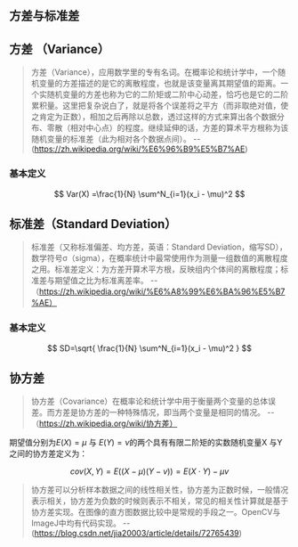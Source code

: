 ## 方差与标准差

## 方差 （Variance）

> 方差（Variance），应用数学里的专有名词。在概率论和统计学中，一个随机变量的方差描述的是它的离散程度，也就是该变量离其期望值的距离。一个实随机变量的方差也称为它的二阶矩或二阶中心动差，恰巧也是它的二阶累积量。这里把复杂说白了，就是将各个误差将之平方（而非取绝对值，使之肯定为正数），相加之后再除以总数，透过这样的方式来算出各个数据分布、零散（相对中心点）的程度。继续延伸的话，方差的算术平方根称为该随机变量的标准差（此为相对各个数据点间）。 -- (https://zh.wikipedia.org/wiki/%E6%96%B9%E5%B7%AE)

### 基本定义    

$$
Var(X) =\frac{1}{N} \sum^N_{i=1}(x_i - \mu)^2
$$

## 标准差（Standard Deviation）

> 标准差（又称标准偏差、均方差，英语：Standard Deviation，缩写SD），数学符号σ（sigma），在概率统计中最常使用作为测量一组数值的离散程度之用。标准差定义：为方差开算术平方根，反映组内个体间的离散程度；标准差与期望值之比为标准离差率。 --（https://zh.wikipedia.org/wiki/%E6%A8%99%E6%BA%96%E5%B7%AE）

### 基本定义

$$
SD=\sqrt{ \frac{1}{N} \sum^N_{i=1}(x_i - \mu)^2 }
$$

## 协方差

> 协方差（Covariance）在概率论和统计学中用于衡量两个变量的总体误差。而方差是协方差的一种特殊情况，即当两个变量是相同的情况。 --（https://zh.wikipedia.org/wiki/协方差）

期望值分别为$E(X)=\mu$ 与 $E(Y)=\nu$的两个具有有限二阶矩的实数随机变量X 与Y 之间的协方差定义为：

$$ 
cov(X,Y) = E((X-\mu)(Y-v)) = E(X \cdot Y )-\mu v
$$

> 协方差可以分析样本数据之间的线性相关性，协方差为正数时候，一般情况表示相关，协方差为负数的时候则表示不相关，常见的相关性计算就是基于协方差实现。在图像的直方图数据比较中是常规的手段之一。OpenCV与ImageJ中均有代码实现。 -- (https://blog.csdn.net/jia20003/article/details/72765439)